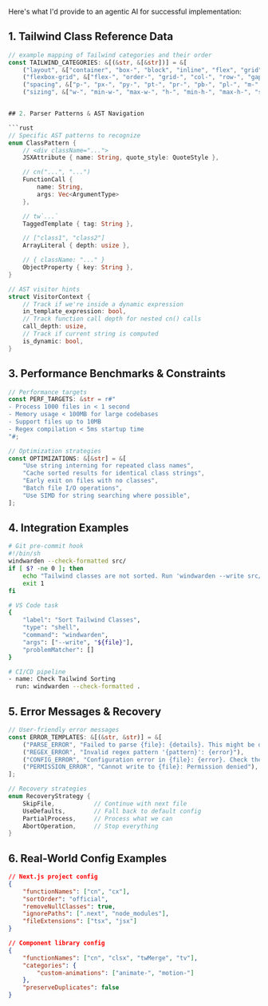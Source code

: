 Here's what I'd provide to an agentic AI for successful implementation:

## 1. Tailwind Class Reference Data

```rust
// example mapping of Tailwind categories and their order
const TAILWIND_CATEGORIES: &[(&str, &[&str])] = &[
    ("layout", &["container", "box-", "block", "inline", "flex", "grid", "table-", "float-", "clear-", "isolate", "object-", "overflow-", "overscroll-", "position", "static", "fixed", "absolute", "relative", "sticky", "inset-", "top-", "right-", "bottom-", "left-", "z-"]),
    ("flexbox-grid", &["flex-", "order-", "grid-", "col-", "row-", "gap-", "justify-", "items-", "content-", "self-", "place-"]),
    ("spacing", &["p-", "px-", "py-", "pt-", "pr-", "pb-", "pl-", "m-", "mx-", "my-", "mt-", "mr-", "mb-", "ml-", "space-"]),
    ("sizing", &["w-", "min-w-", "max-w-", "h-", "min-h-", "max-h-", "size-"]),


## 2. Parser Patterns & AST Navigation

```rust
// Specific AST patterns to recognize
enum ClassPattern {
    // <div className="...">
    JSXAttribute { name: String, quote_style: QuoteStyle },

    // cn("...", "...")
    FunctionCall {
        name: String,
        args: Vec<ArgumentType>
    },

    // tw`...`
    TaggedTemplate { tag: String },

    // ["class1", "class2"]
    ArrayLiteral { depth: usize },

    // { className: "..." }
    ObjectProperty { key: String },
}

// AST visitor hints
struct VisitorContext {
    // Track if we're inside a dynamic expression
    in_template_expression: bool,
    // Track function call depth for nested cn() calls
    call_depth: usize,
    // Track if current string is computed
    is_dynamic: bool,
}
```

## 3. Performance Benchmarks & Constraints

```rust
// Performance targets
const PERF_TARGETS: &str = r#"
- Process 1000 files in < 1 second
- Memory usage < 100MB for large codebases
- Support files up to 10MB
- Regex compilation < 5ms startup time
"#;

// Optimization strategies
const OPTIMIZATIONS: &[&str] = &[
    "Use string interning for repeated class names",
    "Cache sorted results for identical class strings",
    "Early exit on files with no classes",
    "Batch file I/O operations",
    "Use SIMD for string searching where possible",
];
```

## 4. Integration Examples

```bash
# Git pre-commit hook
#!/bin/sh
windwarden --check-formatted src/
if [ $? -ne 0 ]; then
    echo "Tailwind classes are not sorted. Run 'windwarden --write src/' to fix."
    exit 1
fi

# VS Code task
{
    "label": "Sort Tailwind Classes",
    "type": "shell",
    "command": "windwarden",
    "args": ["--write", "${file}"],
    "problemMatcher": []
}

# CI/CD pipeline
- name: Check Tailwind Sorting
  run: windwarden --check-formatted .
```

## 5. Error Messages & Recovery

```rust
// User-friendly error messages
const ERROR_TEMPLATES: &[(&str, &str)] = &[
    ("PARSE_ERROR", "Failed to parse {file}: {details}. This might be due to syntax errors in the file."),
    ("REGEX_ERROR", "Invalid regex pattern '{pattern}': {error}"),
    ("CONFIG_ERROR", "Configuration error in {file}: {error}. Check the JSON syntax."),
    ("PERMISSION_ERROR", "Cannot write to {file}: Permission denied"),
];

// Recovery strategies
enum RecoveryStrategy {
    SkipFile,           // Continue with next file
    UseDefaults,        // Fall back to default config
    PartialProcess,     // Process what we can
    AbortOperation,     // Stop everything
}
```

## 6. Real-World Config Examples

```json
// Next.js project config
{
    "functionNames": ["cn", "cx"],
    "sortOrder": "official",
    "removeNullClasses": true,
    "ignorePaths": [".next", "node_modules"],
    "fileExtensions": ["tsx", "jsx"]
}

// Component library config
{
    "functionNames": ["cn", "clsx", "twMerge", "tv"],
    "categories": {
        "custom-animations": ["animate-", "motion-"]
    },
    "preserveDuplicates": false
}
```

